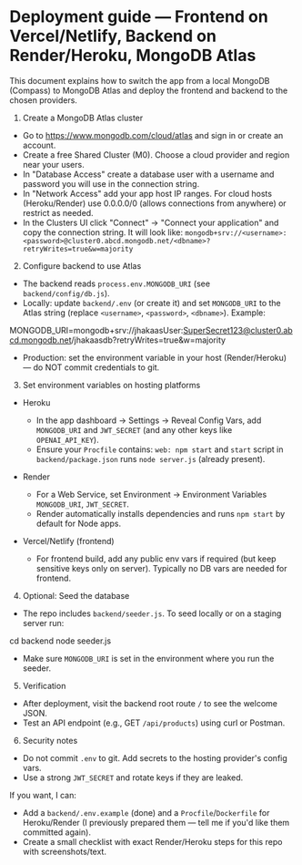 # Deployment guide — Frontend on Vercel/Netlify, Backend on Render/Heroku, MongoDB Atlas

This document explains how to switch the app from a local MongoDB (Compass) to MongoDB Atlas and deploy the frontend and backend to the chosen providers.

1) Create a MongoDB Atlas cluster
 - Go to https://www.mongodb.com/cloud/atlas and sign in or create an account.
 - Create a free Shared Cluster (M0). Choose a cloud provider and region near your users.
 - In "Database Access" create a database user with a username and password you will use in the connection string.
 - In "Network Access" add your app host IP ranges. For cloud hosts (Heroku/Render) use 0.0.0.0/0 (allows connections from anywhere) or restrict as needed.
 - In the Clusters UI click "Connect" -> "Connect your application" and copy the connection string. It will look like:
   `mongodb+srv://<username>:<password>@cluster0.abcd.mongodb.net/<dbname>?retryWrites=true&w=majority`

2) Configure backend to use Atlas
 - The backend reads `process.env.MONGODB_URI` (see `backend/config/db.js`).
 - Locally: update `backend/.env` (or create it) and set `MONGODB_URI` to the Atlas string (replace `<username>`, `<password>`, `<dbname>`). Example:

  MONGODB_URI=mongodb+srv://jhakaasUser:SuperSecret123@cluster0.abcd.mongodb.net/jhakaasdb?retryWrites=true&w=majority

 - Production: set the environment variable in your host (Render/Heroku) — do NOT commit credentials to git.

3) Set environment variables on hosting platforms
 - Heroku
   - In the app dashboard -> Settings -> Reveal Config Vars, add `MONGODB_URI` and `JWT_SECRET` (and any other keys like `OPENAI_API_KEY`).
   - Ensure your `Procfile` contains: `web: npm start` and `start` script in `backend/package.json` runs `node server.js` (already present).

 - Render
   - For a Web Service, set Environment -> Environment Variables `MONGODB_URI`, `JWT_SECRET`.
   - Render automatically installs dependencies and runs `npm start` by default for Node apps.

 - Vercel/Netlify (frontend)
   - For frontend build, add any public env vars if required (but keep sensitive keys only on server). Typically no DB vars are needed for frontend.

4) Optional: Seed the database
 - The repo includes `backend/seeder.js`. To seed locally or on a staging server run:

  cd backend
  node seeder.js

 - Make sure `MONGODB_URI` is set in the environment where you run the seeder.

5) Verification
 - After deployment, visit the backend root route `/` to see the welcome JSON.
 - Test an API endpoint (e.g., GET `/api/products`) using curl or Postman.

6) Security notes
 - Do not commit `.env` to git. Add secrets to the hosting provider's config vars.
 - Use a strong `JWT_SECRET` and rotate keys if they are leaked.

If you want, I can:
- Add a `backend/.env.example` (done) and a `Procfile`/`Dockerfile` for Heroku/Render (I previously prepared them — tell me if you'd like them committed again).
- Create a small checklist with exact Render/Heroku steps for this repo with screenshots/text.
